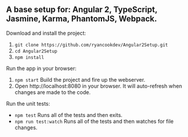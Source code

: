 ## A base setup for: Angular 2, TypeScript, Jasmine, Karma, PhantomJS, Webpack.

Download and install the project:
 1. `git clone https://github.com/ryancookdev/Angular2Setup.git`
 2. `cd Angular2Setup`
 3. `npm install`

Run the app in your browser:
 1. `npm start` Build the project and fire up the webserver.
 2. Open http://localhost:8080 in your browser. It will auto-refresh when changes are made to the code.

Run the unit tests:
 * `npm test` Runs all of the tests and then exits.
 * `npm run test:watch` Runs all of the tests and then watches for file changes.
